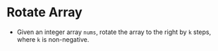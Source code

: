 # Rotate Array

- Given an integer array `nums`, rotate the array to the right by `k` steps, where `k` is non-negative.

